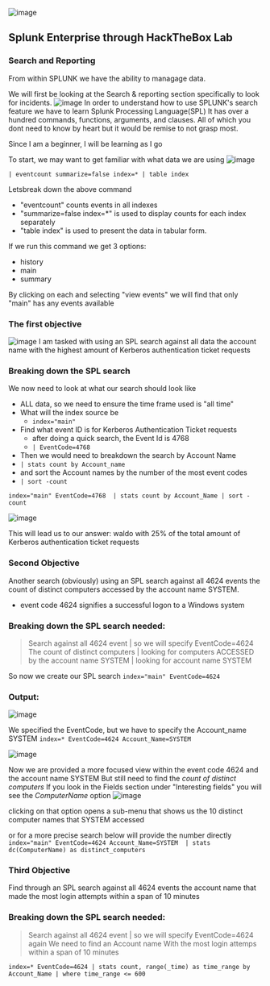 ![image](https://github.com/user-attachments/assets/b9efb3c7-75e7-43c9-b5c5-1a79fd01cdc1)

## Splunk Enterprise through HackTheBox Lab

### Search and Reporting
From within SPLUNK we have the ability to managage data.

We will first be looking at the Search & reporting section specifically to look for incidents.
![image](https://github.com/user-attachments/assets/ed3b2161-23b0-46d5-8147-e5d0d5599134)
In order to understand how to use SPLUNK's search feature we have to learn Splunk Processing Language(SPL)
It has over a hundred commands, functions, arguments, and clauses. All of which you dont need to know by heart
but it would be remise to not grasp most.

Since I am a beginner, I will be learning as I go 

To start, we may want to get familiar with what data we are using
![image](https://github.com/user-attachments/assets/f0d46bb3-4368-4077-b453-8b98bc89a43c)

 
 `| eventcount summarize=false index=* | table index `

Letsbreak down the above command
 - "eventcount" counts events in all indexes
 - "summarize=false index=*" is used to display counts for each index separately
 - "table index"  is used to present the data in tabular form.

If we run this command we get 3 options:
 - history
 - main
 - summary

By clicking on each and selecting "view events" we will find that only "main" has any events available

### The first objective
![image](https://github.com/user-attachments/assets/1389045b-e32c-4cd3-8671-013e14362555)
I am tasked with using an SPL search against all data the account name with the highest amount of Kerberos authentication ticket requests

### Breaking down the SPL search
We now need to look at what our search should look like
 - ALL data, so we need to ensure the time frame used is "all time"
 - What will the index source be
   - `index="main"` 
 - Find what event ID is for Kerberos Authentication Ticket requests
    - after doing a quick search, the Event Id is 4768
    - `| EventCode=4768`
 - Then we would need to breakdown the search by Account Name
 - `| stats count by Account_name`
 - and sort the Account names by the number of the most event codes
 - `| sort -count`

`index="main" EventCode=4768 
| stats count by Account_Name
| sort -count`

![image](https://github.com/user-attachments/assets/0fc57c5d-cdb4-495d-ae1b-3c481418fd5c)


This will lead us to our answer: waldo
with 25% of the total amount of Kerberos authentication ticket requests


### Second Objective
Another search (obviously) using an SPL search against all 4624 events the count of distinct computers accessed by the account name SYSTEM.

 - event code 4624 signifies a successful logon to a Windows system

### Breaking down the SPL search needed:
> Search against all 4624 event | so we will specify EventCode=4624
> The count of distinct computers | looking for computers
> ACCESSED by the account name SYSTEM | looking for account name SYSTEM

So now we create our SPL search
`index="main" EventCode=4624`
### Output:
![image](https://github.com/user-attachments/assets/0819c329-23e5-4f04-9d76-319665156bbc)

We specified the EventCode, but we have to specify the Account_name SYSTEM
`index=* EventCode=4624 Account_Name=SYSTEM`

![image](https://github.com/user-attachments/assets/9a7acec3-807c-4b4b-a956-ccf544b10194)

Now we are provided a more focused view within the event code 4624 and the account name SYSTEM
But still need to find the *count of distinct computers*
If you look in the Fields section under "Interesting fields" you will see the *ComputerName* option
![image](https://github.com/user-attachments/assets/f83954b3-57ae-4738-93c5-098691eb7a89)

clicking on that option opens a sub-menu that shows us the 10 distinct computer names that SYSTEM accessed

or for a more precise search below will provide the number directly
`index="main" EventCode=4624 Account_Name=SYSTEM 
| stats dc(ComputerName) as distinct_computers`

### Third Objective
Find through an SPL search against all 4624 events the account name that made the most login attempts within a span of 10 minutes

### Breaking down the SPL search needed:

> Search against all 4624 event | so we will specify EventCode=4624 again
> We need to find an Account name
> With the most login attemps within a span of 10 minutes

`index=* EventCode=4624
| stats count, range(_time) as time_range by Account_Name
| where time_range <= 600`
